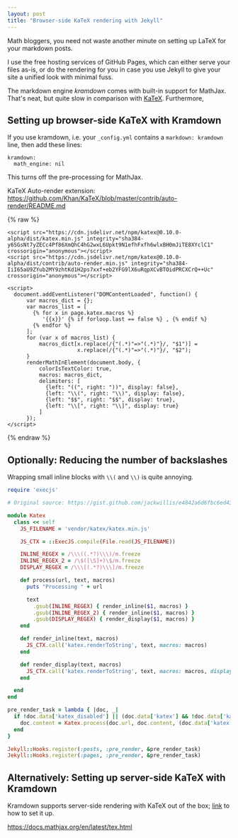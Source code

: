 ```yaml
---
layout: post
title: "Browser-side KaTeX rendering with Jekyll"
---
```


Math bloggers, you need not waste another minute on setting up LaTeX for your markdown posts.

I use the free hosting services of GitHub Pages, which can either serve your files as-is, or do the rendering for you in case you use Jekyll to give your site a unified look with minimal fuss.

The markdown engine _kramdown_ comes with built-in support for MathJax. That's neat, but quite slow in comparison with [KaTeX](https://khan.github.io/KaTeX/). Furthermore,

## Setting up browser-side KaTeX with Kramdown

If you use kramdown, i.e. your `_config.yml` contains a `markdown: kramdown` line, then add these lines:

```
kramdown:
  math_engine: nil
```

This turns off the pre-processing for MathJax.


KaTeX Auto-render extension:
https://github.com/Khan/KaTeX/blob/master/contrib/auto-render/README.md

{% raw %}
```
<script src="https://cdn.jsdelivr.net/npm/katex@0.10.0-alpha/dist/katex.min.js" integrity="sha384-y6SGsNt7yZECc4Pf86XmQhC4hG2wxL6Upkt9N1efhFxfh6wlxBH0mJiTE8XYclC1" crossorigin="anonymous"></script>
<script src="https://cdn.jsdelivr.net/npm/katex@0.10.0-alpha/dist/contrib/auto-render.min.js" integrity="sha384-IiI65aU9ZYub2MY9zhtKd1H2ps7xxf+eb2YFG9lX6uRqpXCvBTOidPRCXCrQ++Uc" crossorigin="anonymous"></script>

<script>
  document.addEventListener("DOMContentLoaded", function() {
      var macros_dict = {};
      var macros_list = [
        {% for x in page.katex.macros %}
           '{{x}}' {% if forloop.last == false %} , {% endif %}
        {% endfor %}
      ];
      for (var x of macros_list) {
          macros_dict[x.replace(/{"(.*)"=>"(.*)"}/, "$1")] =
                      x.replace(/{"(.*)"=>"(.*)"}/, "$2");
      }
      renderMathInElement(document.body, {
          colorIsTextColor: true,
          macros: macros_dict,
          delimiters: [
            {left: "((", right: "))", display: false},
            {left: "\\(", right: "\\)", display: false},
            {left: "$$", right: "$$", display: true},
            {left: "\\[", right: "\\]", display: true}
          ]
      });
</script>
```
{% endraw %}

## Optionally: Reducing the number of backslashes

Wrapping small inline blocks with `\\(` and `\\)` is quite annoying.

```ruby
require 'execjs'

# Original source: https://gist.github.com/jackwillis/e4842a6d6fbc6ed438e813d2d2753eb8

module Katex
  class << self
    JS_FILENAME = 'vendor/katex/katex.min.js'

    JS_CTX = ::ExecJS.compile(File.read(JS_FILENAME))

    INLINE_REGEX = /\\\((.*?)\\\)/m.freeze
    INLINE_REGEX_2 = /\$([\S]+)\$/m.freeze
    DISPLAY_REGEX = /\\\[(.*?)\\\]/m.freeze

    def process(url, text, macros)
      puts "Processing " + url

      text
        .gsub(INLINE_REGEX) { render_inline($1, macros) }
        .gsub(INLINE_REGEX_2) { render_inline($1, macros) }
        .gsub(DISPLAY_REGEX) { render_display($1, macros) }
    end

    def render_inline(text, macros)
      JS_CTX.call('katex.renderToString', text, macros: macros)
    end

    def render_display(text, macros)
      JS_CTX.call('katex.renderToString', text, macros: macros, displayMode: true)
    end

  end
end

pre_render_task = lambda { |doc, _|
  if !doc.data['katex_disabled'] || (doc.data['katex'] && !doc.data['katex']['disabled'])
    doc.content = Katex.process(doc.url, doc.content, (doc.data['katex'] && doc.data['katex']['macros']) || [])
  end
}

Jekyll::Hooks.register(:posts, :pre_render, &pre_render_task)
Jekyll::Hooks.register(:pages, :pre_render, &pre_render_task)
```

## Alternatively: Setting up server-side KaTeX with Kramdown

Kramdown supports server-side rendering with KaTeX out of the box; [link](https://kramdown.gettalong.org/math_engine/katex.html) to how to set it up.

https://docs.mathjax.org/en/latest/tex.html
